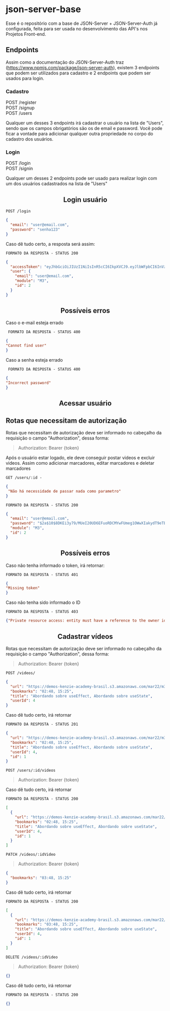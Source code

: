 # json-server-base

Esse é o repositório com a base de JSON-Server + JSON-Server-Auth já configurada, feita para ser usada no desenvolvimento das API's nos Projetos Front-end.

## Endpoints

Assim como a documentação do JSON-Server-Auth traz (https://www.npmjs.com/package/json-server-auth), existem 3 endpoints que podem ser utilizados para cadastro e 2 endpoints que podem ser usados para login.

### Cadastro

POST /register <br/>
POST /signup <br/>
POST /users

Qualquer um desses 3 endpoints irá cadastrar o usuário na lista de "Users", sendo que os campos obrigatórios são os de email e password.
Você pode ficar a vontade para adicionar qualquer outra propriedade no corpo do cadastro dos usuários.

### Login

POST /login <br/>
POST /signin

Qualquer um desses 2 endpoints pode ser usado para realizar login com um dos usuários cadastrados na lista de "Users"

<h2 align ='center'> Login usuário </h2>

`POST /login`

```json
{
  "email": "user@email.com",
  "password": "senha123"
}
```

Caso dê tudo certo, a resposta será assim:

`FORMATO DA RESPOSTA - STATUS 200`

```json
{
  "accessToken": "eyJhbGciOiJIUzI1NiIsInR5cCI6IkpXVCJ9.eyJlbWFpbCI6InVzZXJAZW1haWwuY29tIiwiaWF0IjoxNjYxODc0MjI1LCJleHAiOjE2NjE4Nzc4MjUsInN1YiI6IjIifQ.2hITQNNZqC9WDTiR-QiaawfMteWAtshTdklwnifNfn8",
  "user": {
    "email": "user@email.com",
    "module": "M3",
    "id": 2
  }
}
```

<h2 align ='center'> Possíveis erros </h2>

Caso o e-mail esteja errado

` FORMATO DA RESPOSTA - STATUS 400`

```json
{
"Cannot find user"
}
```

Caso a senha esteja errado

` FORMATO DA RESPOSTA - STATUS 400`

```json
{
"Incorrect password"
}
```

<h2 align ='center'> Acessar usuário </h2>

## Rotas que necessitam de autorização

Rotas que necessitam de autorização deve ser informado no cabeçalho da requisição o campo "Authorization", dessa forma:

> Authorization: Bearer {token}

Após o usuário estar logado, ele deve conseguir postar videos e excluir videos. Assim como adicionar marcadores,
editar marcadores e deletar marcadores

`GET /users/:id -`

```json
{
 "Não há necessidade de passar nada como parametro"
}
```

`FORMATO DA RESPOSTA - STATUS 200`

```json
{
  "email": "user@email.com",
  "password": "$2a$10$8DKEi3y79/MUeI20UD6EFuoRDCMYwFUmeg1OWwXIakydT9eTBVYf2",
  "module": "M3",
  "id": 2
}
```

<h2 align ='center'> Possíveis erros </h2>

Caso não tenha informado o token, irá retornar:

`FORMATO DA RESPOSTA - STATUS 401`

```json
{
"Missing token"
}
```

Caso não tenha sido informado o ID

`FORMATO DA RESPOSTA - STATUS 403`

```json
{"Private resource access: entity must have a reference to the owner id"}
```

<h2 align ='center'> Cadastrar vídeos </h2>

Rotas que necessitam de autorização deve ser informado no cabeçalho da requisição o campo "Authorization", dessa forma:

> Authorization: Bearer {token}

`POST /videos/`

```json
{
  "url": "https://demos-kenzie-academy-brasil.s3.amazonaws.com/mar22/m3/Sprint_1/GMT20220719-123327_Recording_1760x900.mp4",
  "bookmarks": "02:48, 15:25",
  "title": "Abordando sobre useEffect, Abordando sobre useState",
  "userId": 4
}
```

Caso dê tudo certo, irá retornar

`FORMATO DA RESPOSTA - STATUS 201`

```json
{
  "url": "https://demos-kenzie-academy-brasil.s3.amazonaws.com/mar22/m3/Sprint_1/GMT20220719-123327_Recording_1760x900.mp4",
  "bookmarks": "02:48, 15:25",
  "title": "Abordando sobre useEffect, Abordando sobre useState",
  "userId": 4,
  "id": 1
}
```

`POST /users/:id/videos`

> Authorization: Bearer {token}

Caso dê tudo certo, irá retornar

`FORMATO DA RESPOSTA - STATUS 200`

```json
[
  {
    "url": "https://demos-kenzie-academy-brasil.s3.amazonaws.com/mar22/m3/Sprint_1/GMT20220719-123327_Recording_1760x900.mp4",
    "bookmarks": "02:48, 15:25",
    "title": "Abordando sobre useEffect, Abordando sobre useState",
    "userId": 4,
    "id": 1
  }
]
```

`PATCH /videos/:idVideo`

> Authorization: Bearer {token}

```json
{
  "bookmarks": "03:48, 15:25"
}
```

Caso dê tudo certo, irá retornar

`FORMATO DA RESPOSTA - STATUS 200`

```json
[
  {
    "url": "https://demos-kenzie-academy-brasil.s3.amazonaws.com/mar22/m3/Sprint_1/GMT20220719-123327_Recording_1760x900.mp4",
    "bookmarks": "03:48, 15:25",
    "title": "Abordando sobre useEffect, Abordando sobre useState",
    "userId": 4,
    "id": 1
  }
]
```

`DELETE /videos/:idVideo`

> Authorization: Bearer {token}

```json
{}
```

Caso dê tudo certo, irá retornar

`FORMATO DA RESPOSTA - STATUS 200`

```json
{}
```
